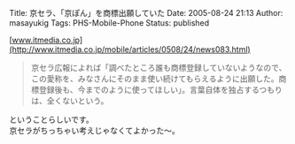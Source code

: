 Title: 京セラ、「京ぽん」を商標出願していた
Date: 2005-08-24 21:13
Author: masayukig
Tags: PHS-Mobile-Phone
Status: published

[www.itmedia.co.jp](http://www.itmedia.co.jp/mobile/articles/0508/24/news083.html)

> 京セラ広報によれば「調べたところ誰も商標登録していないようなので、この愛称を、みなさんにそのまま使い続けてもらえるように出願した。商標登録後も、今までのように使ってほしい」。言葉自体を独占するつもりは、全くないという。

ということらしいです。  
京セラがちっちゃい考えじゃなくてよかった〜。
